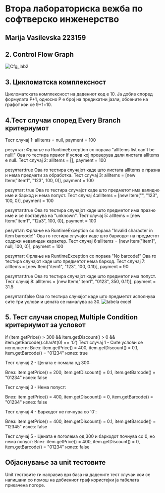 # Втора лабораториска вежба по софтверско инженерство
## Marija Vasilevska 223159
## 2. Control Flow Graph
![Cfg_lab2](https://github.com/marijavasilevska06/SI_2024_lab2_223159/assets/163039204/bdc24212-2f13-476b-a296-941e5fab43ec)

## 3. Цикломатска комплексност
Цикломатската комплексност на дадениот код е 10. Ја добив според формулата Р+1, односно Р е број на предикатни јазли, обоените на графот кои се 9+1=10.

## 4.Тест случаи според Every Branch критериумот
Тест случај 1: allItems = null, payment = 100

резултат: Фрлање на RuntimeException со порака "allItems list can't be null!"
Ова го тестира првиот if услов кој проверува дали листата allItems е null.
Тест случај 2: allItems = [], payment = 100

резултат:true
Ова го тестира случајот каде што листата allItems е празна и нема предмети за обработка.
Тест случај 3: allItems = [new Item("item1", "123", 100, 0)], payment = 100

резултат: true
Ова го тестира случајот каде што предметот има валидно име и баркод и нема попуст.
Тест случај 4:allItems = [new Item("", "123", 100, 0)], payment = 100

резултат:true
Ова го тестира случајот каде што предметот има празно име и се поставува на "unknown".
Тест случај 5: allItems = [new Item("item1", "12a3", 100, 0)], payment = 100

резултат: Фрлање на RuntimeException со порака "Invalid character in item barcode!"
Ова го тестира случајот каде што баркодот на предметот содржи невалиден карактер.
Тест случај 6:allItems = [new Item("item1", null, 100, 0)], payment = 100

резултат: Фрлање на RuntimeException со порака "No barcode!"
Ова го тестира случајот каде што предметот нема баркод.
Тест случај 7: allItems = [new Item("item1", "123", 100, 0.1f)], payment = 90

резултат:true
Ова го тестира случајот каде што предметот има попуст.
Тест случај 8: allItems = [new Item("item1", "0123", 350, 0.1f)], payment = 31.5

резултат:false
Ова го тестира случајот каде што предметот исполнува сите три услови и цената се намалува за 30.
![tabela excel](https://github.com/marijavasilevska06/SI_2024_lab2_223159/assets/163039204/2be28d20-17c1-42a4-85d3-5153cfa10e5e)

## 5. Тест случаи според Multiple Condition критериумот за условот
if (item.getPrice() > 300 && item.getDiscount() > 0 && item.getBarcode().charAt(0) == '0') Тест случај 1 - Сите услови се исполнети: Влез: item.getPrice() = 400, item.getDiscount() = 0.1, item.getBarcode() = "01234" излез: true

Тест случај 2 - Цената е помала од 300:

Влез: item.getPrice() = 200, item.getDiscount() = 0.1, item.getBarcode() = "01234" излез: false

Тест случај 3 - Нема попуст:

Влез: item.getPrice() = 400, item.getDiscount() = 0, item.getBarcode() = "01234" излез: false

Тест случај 4 - Баркодот не почнува со '0':

Влез: item.getPrice() = 400, item.getDiscount() = 0.1, item.getBarcode() = "12345" излез: false

Тест случај 5 - Цената е поголема од 300 и баркодот почнува со 0, но нема попуст: Влез: item.getPrice() = 400, item.getDiscount() = 0, item.getBarcode() = "01234" излез: false

## Објаснување за unit тестовите
Unit тестовите ги направив врз база на дадените тест случаи кои се напишани со помош на добиениот граф користејки ја табелата прикачена погоре.
